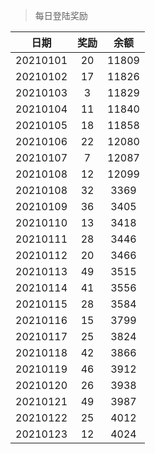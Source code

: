 > 每日登陆奖励


| 日期 |  奖励 | 余额 | 
|:----:|:----:|:----:|
| 20210101 | 20 | 11809 |
| 20210102 | 17 | 11826 |
| 20210103 | 3 | 11829 |
| 20210104 | 11 | 11840 |
| 20210105 | 18 | 11858 |
| 20210106 | 22 | 12080 |
| 20210107 | 7  | 12087 |
| 20210108 |12  | 12099 |
| 20210108 |32  | 3369 |
| 20210109 |36  | 3405 |
| 20210110 |13  | 3418 |
| 20210111 |28  | 3446 |
| 20210112 |20  | 3466 |
| 20210113 |49  | 3515 |
| 20210114 |41  | 3556 |
| 20210115 |28  | 3584 |
| 20210116 |15  | 3799 |
| 20210117 |25  | 3824 |
| 20210118 |42  | 3866 |
| 20210119 |46  | 3912 |
| 20210120 |26  | 3938 |
| 20210121 |49  | 3987 |
| 20210122 |25  | 4012 |
| 20210123 |12  | 4024 |

